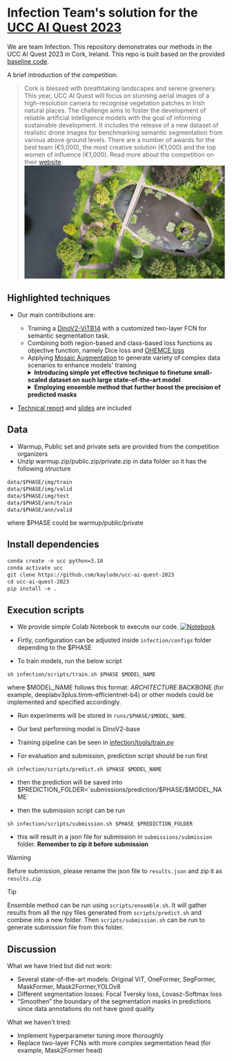 # Infection Team's solution for the [UCC AI Quest 2023](https://challenges.ai/ucc-ai-quest-2023)

We are team Infection. This repository demonstrates our methods in the UCC AI Quest 2023 in Cork, Ireland. This repo is built based on the provided [baseline code](https://github.com/ReML-AI/ucc-ai-quest-baseline).

A brief introduction of the competition:
> Cork is blessed with breathtaking landscapes and serene greenery. This year, UCC AI Quest will focus on stunning aerial images of a high-resolution camera to recognise vegetation patches in Irish natural places. The challenge aims to foster the development of reliable artificial intelligence models with the goal of informing sustainable development. It includes the release of a new dataset of realistic drone images for benchmarking semantic segmentation from various above ground levels. There are a number of awards for the best team (€5,000), the most creative solution (€1,000) and the top women of influence (€1,000). Read more about the competition on their [website](https://challenges.ai/ucc-ai-quest-2023).
![alt](assets/drone-image.jpg)


## Highlighted techniques 

- Our main contributions are:
  - Training a [DinoV2-ViTB14](https://github.com/NielsRogge/Transformers-Tutorials/blob/master/DINOv2/Train_a_linear_classifier_on_top_of_DINOv2_for_semantic_segmentation.ipynb) with a customized two-layer FCN for semantic segmentation task.
  - Combining both region-based and class-based loss functions as objective function, namely Dice loss and [OHEMCE loss](https://paperswithcode.com/method/ohem)
  - Applying [Mosaic Augmentation](https://medium.com/mlearning-ai/yolox-explanation-mosaic-and-mixup-for-data-augmentation-3839465a3adf) to generate variety of complex data scenarios to enhance models' training
     <details close>
     <summary><strong>Introducing simple yet effective technique to finetune small-scaled dataset on such large state-of-the-art model</strong></summary>
     <p align="justify">
        <ol>
          <li>Freeze the encoder backbone layers, only train/fine-tune the segmentation head/decoder layers.</li>
          <li>Unfreeze all the layers of the network, fine-tune the whole model with 10 times smaller learning rate</li>
        </ol>
     </p>
    </details>
    <details close>
     <summary><strong>Employing ensemble method that further boost the precision of predicted masks</strong></summary>
     <p align="justify">
       We choose top 5 models that have highest metric score on our validation set:
        <ul>
          <li> two deeplabv3+ (efficientnet B4&B5) </li>
          <li> one unet++ (efficientnet B4).</li>
          <li> two dinov2-base </li>
        </ul>
      We gathered all the probability masks predicted by the models and average them to get the final segmentation mask for the private set
     </p>
    </details>

- [Technical report](assets/ucc-ai-quest-infection-technical_report.pdf) and [slides](assets/ucc-ai-quest-infection-slides.pdf) are included

## Data

- Warmup, Public set and private sets are provided from the competition organizers
- Unzip warmup.zip/public.zip/private.zip in data folder so it has the following structure

```
data/$PHASE/img/train
data/$PHASE/img/valid
data/$PHASE/img/test
data/$PHASE/ann/train
data/$PHASE/ann/valid
```
where $PHASE could be warmup/public/private

## Install dependencies
```
conda create -n ucc python=3.10
conda activate ucc
git clone https://github.com/kaylode/ucc-ai-quest-2023
cd ucc-ai-quest-2023
pip install -e .
```

## Execution scripts

- We provide simple Colab Notebook to execute our code. [![Notebook](https://colab.research.google.com/assets/colab-badge.svg)](https://colab.research.google.com/drive/1OiTAt0y2GJjcXsYt1zs98PbiTlgV3LEn?usp=sharing)

- Firtly, configuration can be adjusted inside `infection/configs` folder depending to the $PHASE
- To train models, run the below script
```
sh infection/scripts/train.sh $PHASE $MODEL_NAME
```
where $MODEL_NAME follows this format: $ARCHITECTURE.$BACKBONE (for example, deeplabv3plus.timm-efficientnet-b4) or other models could be implemented and specified accordingly. 
- Run experiments will be stored in `runs/$PHASE/$MODEL_NAME`.
- Our best performing model is DinoV2-base

- Training pipeline can be seen in [infection/tools/train.py](./infection/tools/train.py)


- For evaluation and submission, prediction script should be run first
```
sh infection/scripts/predict.sh $PHASE $MODEL_NAME
```
- then the prediction will be saved into $PREDICTION_FOLDER=`submissions/prediction/$PHASE/$MODEL_NAME`

- then the submission script can be run
```
sh infection/scripts/submission.sh $PHASE $PREDICTION_FOLDER
```
- this will result in a json file for submission in `submissions/submission` folder. **Remember to zip it before submission**

> [!WARNING]
> Before submission, please rename the json file to `results.json` and zip it as `results.zip`

> [!TIP]
> Ensemble method can be run using `scripts/ensemble.sh`. It will gather results from all the npy files generated from `scripts/predict.sh` and combine into a new folder. Then `scripts/submission.sh` can be run to generate submission file from this folder.


## Discussion

What we have tried but did not work:
  - Several state-of-the-art models: Original ViT, OneFormer, SegFormer, MaskFormer, Mask2Former,YOLOv8
  - Different segmentation losses: Focal Tversky loss, Lovasz-Softmax loss
  - “Smoothen” the boundary of the segmentation masks in predictions since data annotations do not have good quality

What we haven't tried:
  - Implement hyperparameter tuning more thoroughly
  - Replace two-layer FCNs with more complex segmentation head (for example, Mask2Former head)
